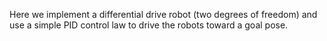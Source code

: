 Here we implement a differential drive robot (two degrees of freedom) and 
use a simple PID control law to drive the robots toward a goal pose.
